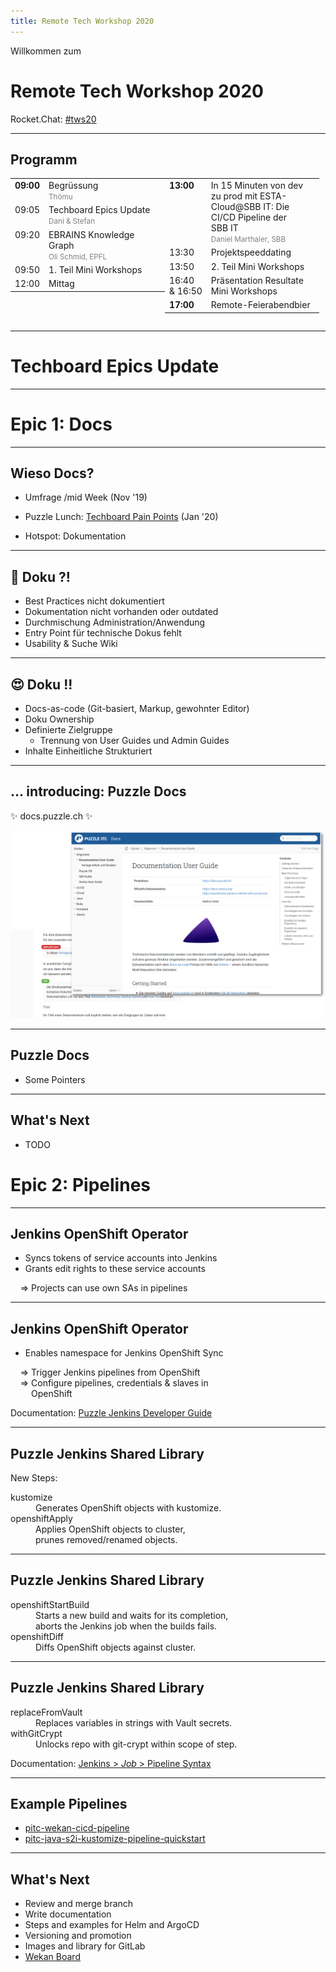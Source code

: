 ```yaml
---
title: Remote Tech Workshop 2020
---
```


<!-- .slide: class="master01" -->

Willkommen zum

# Remote Tech Workshop 2020

Rocket.Chat: [#tws20](https://chat.puzzle.ch/channel/tws20)

---

<!-- .slide: class="text-left" -->
## Programm

<style>
  .programm table {
    width: 49%;
    margin-top: 0;
  }
  .programm table td {
    vertical-align: top;
    border: 0;
  }
</style>
<div class="programm" style="display: flex">
<table>
  <tr>
    <td><b>09:00</b></td>
    <td>
      Begrüssung<br>
      <small style="color: gray;">Thömu</small>
    </td>
  </tr>
  <tr>
    <td>09:05</td>
    <td>
      Techboard Epics Update<br>
      <small style="color: gray;">Dani & Stefan</small>
    </td>
  </tr>
    <tr>
    <td>09:20</td>
    <td>
      EBRAINS Knowledge Graph<br>
      <small style="color: gray;">Oli Schmid, EPFL</small>
    </td>
  </tr>
    <tr>
    <td>09:50</td>
    <td>1. Teil Mini Workshops</td>
  </tr>
  <tr>
    <td>12:00</td>
    <td>Mittag</td>
  </tr>
</table>
<table>
  <tr>
    <td><b>13:00</b></td>
    <td>
      In 15 Minuten von dev zu prod mit ESTA-Cloud@SBB IT: Die CI/CD Pipeline der SBB&nbsp;IT<br>
      <small style="color: gray;"> Daniel Marthaler, SBB</small>
    </td>
  </tr>
    <tr>
    <td>13:30</td>
    <td>Projektspeeddating</td>
  </tr>
    <tr>
    <td>13:50</td>
    <td>2. Teil Mini Workshops</td>
  </tr>
    <tr>
    <td>16:40<br>&amp;&nbsp;16:50</td>
    <td>Präsentation Resultate Mini Workshops</td>
  </tr>
  <tr>
    <td><b>17:00</b></td>
    <td>Remote-Feierabendbier</td>
  </tr>
</table>
</div>

---

<!-- .slide: class="master01" -->

# Techboard Epics Update

---

<!-- .slide: class="master02" -->
# Epic 1: Docs

---

<!-- .slide: class="text-left" -->
## Wieso Docs?

* Umfrage /mid Week (Nov '19)
* Puzzle Lunch: [Techboard Pain Points](https://wiki.puzzle.ch/Puzzle/PainPoints2020) (Jan '20)


* Hotspot: Dokumentation

---

<!-- .slide: class="text-left" -->
## 🤬 Doku ?!

* Best Practices nicht dokumentiert
* Dokumentation nicht vorhanden oder outdated
* Durchmischung Administration/Anwendung
* Entry Point für technische Dokus fehlt
* Usability & Suche Wiki

---

<!-- .slide: class="text-left" -->
## 😍 Doku !!

* Docs-as-code (Git-basiert, Markup, gewohnter Editor)
* Doku Ownership
* Definierte Zielgruppe
    * Trennung von User Guides und Admin Guides
* Inhalte Einheitliche Strukturiert

---

<!-- .slide: class="text-center" -->
## ... introducing: Puzzle Docs

✨ docs.puzzle.ch ✨

![Puzzle Docs](images/puzzle-docs-capture.png)  <!-- .element height="125%" width="125%" -->

---

## Puzzle Docs

* Some Pointers

---

<!-- .slide: class="text-left" -->
## What's Next

* TODO


<!-- .slide: class="master02" -->
# Epic 2: Pipelines

---
<!-- .slide: class="text-left" -->
## Jenkins OpenShift Operator

* Syncs tokens of service accounts into Jenkins
* Grants edit rights to these service accounts

&nbsp; &nbsp; &rArr; Projects can use own SAs in pipelines

---
<!-- .slide: class="text-left" -->
## Jenkins OpenShift Operator

* Enables namespace for Jenkins OpenShift Sync

&nbsp; &nbsp; &rArr; Trigger Jenkins pipelines from OpenShift <br/>
&nbsp; &nbsp; &rArr; Configure pipelines, credentials & slaves in <br/>
&nbsp; &nbsp; <span style="visibility: hidden">&rArr;</span> OpenShift

Documentation: [Puzzle Jenkins Developer Guide](https://wiki.puzzle.ch/Puzzle/JenkinsDeveloperGuide#Jenkins_CI_47CD_Project_Operator)

---
<!-- .slide: class="text-left" -->
## Puzzle Jenkins Shared Library

New Steps:

<dl>
<dt>kustomize</dt>
<dd>Generates OpenShift objects with kustomize.</dd>
<dt>openshiftApply</dt>
<dd>Applies OpenShift objects to cluster, <br/>prunes removed/renamed objects.</dd>
</dl>

---
<!-- .slide: class="text-left" -->
## Puzzle Jenkins Shared Library

<dl>
<dt>openshiftStartBuild</dt>
<dd>Starts a new build and waits for its completion, <br>
aborts the Jenkins job when the builds fails.</dd>
<dt>openshiftDiff</dt>
<dd>Diffs OpenShift objects against cluster.</dd>
</dl>

---
<!-- .slide: class="text-left" -->
## Puzzle Jenkins Shared Library

<dl>
<dt>replaceFromVault</dt>
<dd>Replaces variables in strings with Vault secrets.</dd>
<dt>withGitCrypt</dt>
<dd>Unlocks repo with git-crypt within scope of step.</dd>
</dl>

Documentation: [Jenkins > *Job* > Pipeline Syntax](https://jenkins.puzzle.ch/job/pitc-jenkins/job/build/job/pitc-shared-library-docs/job/resource-management/pipeline-syntax/globals)

---

<!-- .slide: class="text-left" -->
## Example Pipelines

* [pitc-wekan-cicd-pipeline](https://jenkins.puzzle.ch/view/pitc-tb-pipelines/job/pitc-wekan-cicd-pipeline/)
* [pitc-java-s2i-kustomize-pipeline-quickstart](https://jenkins.puzzle.ch/view/pitc-tb-pipelines/job/pitc-java-s2i-kustomize-pipeline-quickstart/)

---
<!-- .slide: class="text-left" -->
## What's Next

* Review and merge branch
* Write documentation
* Steps and examples for Helm and ArgoCD
* Versioning and promotion
* Images and library for GitLab
* [Wekan Board](https://wekan.puzzle.ch/b/NTF72iW8TBzxa7D9Z/technical-board)
